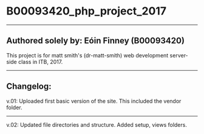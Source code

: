 # B00093420_php_project_2017
---------------------------------------------
Authored solely by: Eóin Finney (B00093420)
---------------------------------------------
This project is for matt smith's (dr-matt-smith) web development server-side class in ITB, 2017. 

-------------------------------------------------


Changelog:
-----------------
 v.01:
  Uploaded first basic version of the site. This included the vendor folder.
  
 ---
 v.02:
  Updated file directories and structure.
  Added setup, views folders.
